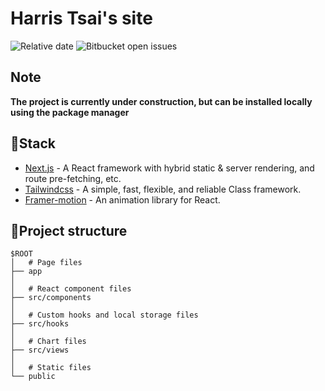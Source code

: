 # Harris Tsai's site

![Relative date](https://img.shields.io/date/1668686594?style=flat-square)
![Bitbucket open issues](https://img.shields.io/bitbucket/issues/thehelium/blog?style=flat-square)

## Note
**The project is currently under construction, but can be installed locally using the package manager**

## 🧷Stack

- [Next.js](https://nextjs.org/) - A React framework with hybrid static & server rendering, and route pre-fetching, etc.
- [Tailwindcss](https://tailwindcss.com/) - A simple, fast, flexible, and reliable Class framework.
- [Framer-motion](https://www.framer.com/motion/) - An animation library for React.

## 📁Project structure

```
$ROOT
│   # Page files
├── app
│
│   # React component files
├── src/components
│
│   # Custom hooks and local storage files
├── src/hooks
│
│   # Chart files
├── src/views
│
│   # Static files
└── public
```
